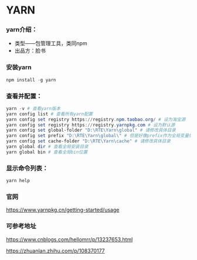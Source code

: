 # YARN

### yarn介绍：

- 类型——包管理工具，类同npm
- 出品方：脸书

### 安装yarn

```powershell
npm install -g yarn
```

### 查看并配置：

```powershell
yarn -v # 查看yarn版本
yarn config list # 查看所有yarn配置
yarn config set registry https://registry.npm.taobao.org/ # 设为淘宝源
yarn config set registry https://registry.yarnpkg.com # 设为默认源
yarn config set global-folder "D:\RTE\Yarn\global" # 请修改具体目录
yarn config set prefix "D:\RTE\Yarn\global\" # 但是好像prefix作为全局变量保存地无法使用？注意global-folder中也有保存cmd文件的文件夹，还可以使用后者
yarn config set cache-folder "D:\RTE\Yarn\cache" # 请修改具体目录
yarn global dir # 查看全局安装目录
yarn global bin # 查看全局bin位置
```

### 显示命令列表：

```powershell
yarn help            
```

### 官网

https://www.yarnpkg.cn/getting-started/usage



### 可参考地址 

https://www.cnblogs.com/hellomrr/p/13237653.html

https://zhuanlan.zhihu.com/p/108370177